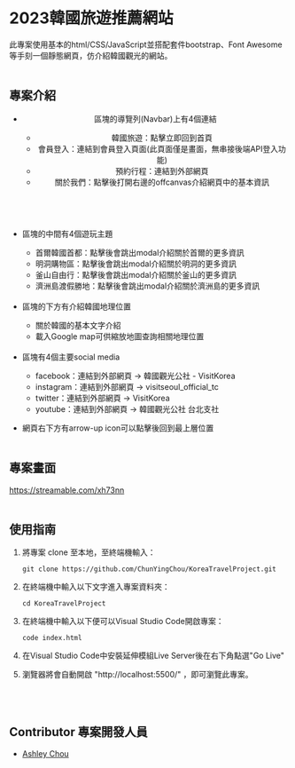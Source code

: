 # 2023韓國旅遊推薦網站

此專案使用基本的html/CSS/JavaScript並搭配套件bootstrap、Font Awesome等手刻一個靜態網頁，仿介紹韓國觀光的網站。
<br />
<br />

## 專案介紹

- <header>區塊的導覽列(Navbar)上有4個連結     
        
  - 韓國旅遊：點擊立即回到首頁
  - 會員登入：連結到會員登入頁面(此頁面僅是畫面，無串接後端API登入功能)
  - 預約行程：連結到外部網頁
  - 關於我們：點擊後打開右邊的offcanvas介紹網頁中的基本資訊     
  <br />
      
- <main>區塊的中間有4個遊玩主題  
  
  - 首爾韓國首都：點擊後會跳出modal介紹關於首爾的更多資訊
  - 明洞購物區：點擊後會跳出modal介紹關於明洞的更多資訊
  - 釜山自由行：點擊後會跳出modal介紹關於釜山的更多資訊
  - 濟洲島渡假勝地：點擊後會跳出modal介紹關於濟洲島的更多資訊
  <br />
  

- <main>區塊的下方有介紹韓國地理位置
  
  - 關於韓國的基本文字介紹
  - 載入Google map可供縮放地圖查詢相關地理位置
  <br />

  
- <footer>區塊有4個主要social media
  
  - facebook：連結到外部網頁 → 韓國觀光公社 - VisitKorea
  - instagram：連結到外部網頁 → visitseoul_official_tc
  - twitter：連結到外部網頁 → VisitKorea
  - youtube：連結到外部網頁 → 韓國觀光公社 台北支社

- 網頁右下方有arrow-up icon可以點擊後回到最上層位置
  <br />
  <br />

## 專案畫面
  
https://streamable.com/xh73nn
  <br />
  <br />

## 使用指南

1. 將專案 clone 至本地，至終端機輸入：

   ```
   git clone https://github.com/ChunYingChou/KoreaTravelProject.git
   ```
   
2. 在終端機中輸入以下文字進入專案資料夾：

   ```
   cd KoreaTravelProject
   ```
   
3. 在終端機中輸入以下便可以Visual Studio Code開啟專案：

   ```
   code index.html
   ```
   
4. 在Visual Studio Code中安裝延伸模組Live Server後在右下角點選"Go Live"
   
5. 瀏覽器將會自動開啟 "http://localhost:5500/" ，即可瀏覽此專案。
  <br />
  <br />


## Contributor 專案開發人員

- [Ashley Chou](https://github.com/ChunYingChou)

